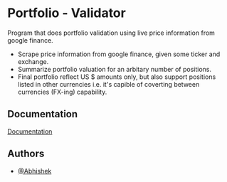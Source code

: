 
# Portfolio - Validator

Program that does portfolio validation using live price information from google finance. 

- Scrape price information from google finance, given some ticker and exchange.
- Summarize portfolio valuation for an arbitary number of positions.
- Final portfolio reflect US $ amounts only, but also support positions listed in other currencies i.e. it's capible of coverting between currencies (FX-ing) capability.
## Documentation

[Documentation](https://linktodocumentation)


## Authors

- [@Abhishek](https://github.com/K1Abhi)


